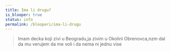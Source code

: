 ```yaml
---
title: Ima li drugu?
is_blooper: true
status: info
permalink: /blooperi/ima-li-drugu
---
```


> Imam decka koji zivi u Beogradu,ja zivim u Okolini Obrenovca,nzm dal da mu verujem da me voli i da nema ni jednu vise
